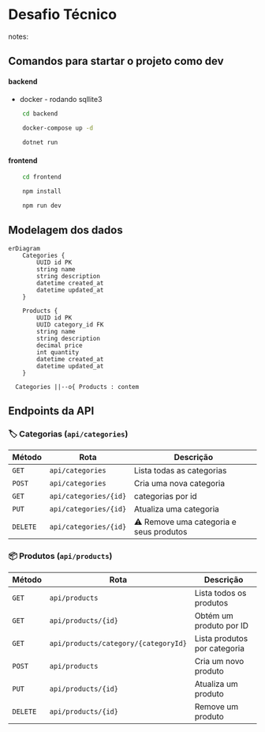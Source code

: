 # Desafio Técnico

notes: 

## Comandos para startar o projeto como dev

#### backend
- docker - rodando sqllite3
```bash
    cd backend
    
    docker-compose up -d

    dotnet run
```

#### frontend
```bash
    cd frontend

    npm install

    npm run dev
```

## Modelagem dos dados

```mermaid
erDiagram
    Categories {
        UUID id PK
        string name
        string description
        datetime created_at
        datetime updated_at
    }
    
    Products {
        UUID id PK
        UUID category_id FK
        string name
        string description
        decimal price
        int quantity
        datetime created_at
        datetime updated_at
    }
    
  Categories ||--o{ Products : contem
```

## Endpoints da API

### 🏷️ Categorias (`api/categories`)

| Método  | Rota               | Descrição                              |
|---------|--------------------|----------------------------------------|
| `GET`   | `api/categories`      | Lista todas as categorias              |
| `POST`  | `api/categories`      | Cria uma nova categoria                |
| `GET`   | `api/categories/{id}` | categorias por id                      |
| `PUT`   | `api/categories/{id}` | Atualiza uma categoria                 |
| `DELETE`| `api/categories/{id}` | ⚠ Remove uma categoria e seus produtos |



### 📦 Produtos (`api/products`)


| Método  | Rota                                 | Descrição                    |
|---------|--------------------------------------|------------------------------|
| `GET`   | `api/products`                       | Lista todos os produtos      |
| `GET`   | `api/products/{id}`                  | Obtém um produto por ID      |
| `GET`   | `api/products/category/{categoryId}` | Lista produtos por categoria |
| `POST`  | `api/products`                       | Cria um novo produto         |
| `PUT`   | `api/products/{id}`                  | Atualiza um produto          |
| `DELETE`| `api/products/{id}`                  | Remove um produto            |